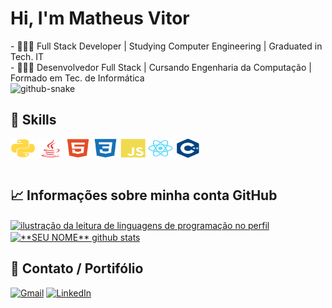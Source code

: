 <h1 align="left">Hi, I'm Matheus Vitor</h1>
- 👨🏻‍💻 Full Stack Developer | Studying Computer Engineering | Graduated in Tech. IT
<br>
- 👨🏻‍💻 Desenvolvedor Full Stack | Cursando Engenharia da Computação | Formado em Tec. de Informática 
<br>
<picture>
  <source media="(prefers-color-scheme: dark)" srcset="https://github.com/vic1707/vic1707/blob/output/github-snake-dark.svg">
  <source media="(prefers-color-scheme: light)" srcset="https://github.com/vic1707/vic1707/blob/output/github-snake.svg">
  <img alt="github-snake" src="https://github.com/vic1707/vic1707/blob/output/github-snake.svg">
</picture>
<br>

## 🚀 Skills

<div style="display: inline_block">
 <img align="center" alt="Python" height="30" width="40" src="https://raw.githubusercontent.com/devicons/devicon/master/icons/python/python-plain.svg">
 <img align="center" alt="Java" height="30" width="40" src="https://raw.githubusercontent.com/devicons/devicon/master/icons/java/java-plain.svg">
 <img align="center" alt="HTML" height="30" width="40" src="https://raw.githubusercontent.com/devicons/devicon/master/icons/html5/html5-plain.svg">
 <img align="center" alt="CSS" height="30" width="40" src="https://raw.githubusercontent.com/devicons/devicon/master/icons/css3/css3-plain.svg">
 <img align="center" alt="JavaScript" height="30" width="40" src="https://raw.githubusercontent.com/devicons/devicon/master/icons/javascript/javascript-plain.svg">
 <img align="center" alt="React" height="30" width="40" src="https://raw.githubusercontent.com/devicons/devicon/master/icons/react/react-original.svg">
 <img align="center" alt="C++" height="30" width="40" src="https://raw.githubusercontent.com/devicons/devicon/master/icons/cplusplus/cplusplus-plain.svg">
</div>
<br>

## 📈 Informações sobre minha conta GitHub
<a href="#" title="ilustração do mapeamento de linguagens">
  <img align="center" src="https://github-readme-stats.vercel.app/api/top-langs/?username=matheusvitt&theme=radical&hide_langs_below=1" alt="ilustração da leitura de linguagens de programação no perfil"/>
</a>

<a href="#" title="ilustração do mapeamento do perfil">
 <img align="center" src="https://github-readme-stats.vercel.app/api?username=matheusvitt&show_icons=true&theme=radical&line_height=27" alt="**SEU NOME** github stats"/>
</a>

## 📩 Contato / Portifólio

<p align="left">
  <a href="mailto:matheusvitorlopes123@gmail.com" target="_blank" title="Gmail">
  <img src="https://img.shields.io/badge/-Gmail-FF0000?style=flat-square&labelColor=FF0000&logo=gmail&logoColor=white&link=matheusvitorlopes123@gmail.com" alt="Gmail"/></a>

 <a href="https://www.linkedin.com/in/amanda-alc%C3%A2ntaraa/" target="_blank" title="Linkedin">
  <img src="https://img.shields.io/badge/-Linkedin-0e76a8?style=flat-square&logo=Linkedin&logoColor=white&link=www.linkedin.com/in/https://www.linkedin.com/in/matheusvitt/" alt="LinkedIn"/></a>
</p>
